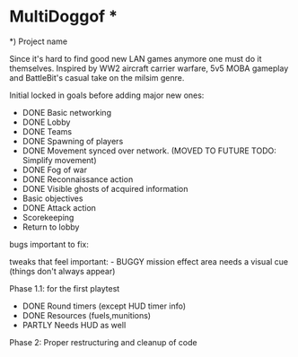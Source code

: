 # MultiDoggof *
*) Project name

Since it's hard to find good new LAN games anymore one must do it themselves. Inspired by WW2 aircraft carrier warfare, 5v5 MOBA gameplay and BattleBit's casual take on the milsim genre.

Initial locked in goals before adding major new ones:
- DONE Basic networking
- DONE Lobby
- DONE Teams
- DONE Spawning of players
- DONE Movement synced over network. (MOVED TO FUTURE TODO: Simplify movement)
- DONE Fog of war
- DONE Reconnaissance action
- DONE Visible ghosts of acquired information
- Basic objectives
- DONE Attack action
- Scorekeeping
- Return to lobby

bugs important to fix:

tweaks that feel important:
	- BUGGY mission effect area needs a visual cue (things don't always appear)


Phase 1.1: for the first playtest
- DONE Round timers (except HUD timer info)
- DONE Resources (fuels,munitions)
- PARTLY Needs HUD as well

Phase 2: Proper restructuring and cleanup of code
